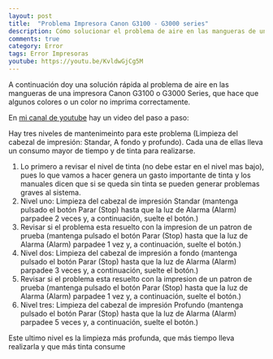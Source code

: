 ```yaml
---
layout: post
title:  "Problema Impresora Canon G3100 - G3000 series"
description: Cómo solucionar el problema de aire en las mangueras de una impresora Canon G3100
comments: true
category: Error
tags: Error Impresoras
youtube: https://youtu.be/KvldwGjCg5M
---
```

A continuación doy una solución rápida al problema de aire en las mangueras de una impresora Canon G3100 o G3000 Series, que hace que algunos colores o un color no imprima correctamente.

En <a target="_blank" href="{{ page.youtube }}">mi canal de youtube</a> hay un video del paso a paso:

Hay tres niveles de mantenimeinto para este problema (Limpieza del cabezal de impresión: Standar, A fondo y profundo). Cada una de ellas lleva un consumo mayor de tiempo y de tinta para realizarse.

1. Lo primero a revisar el nivel de tinta (no debe estar en el nivel mas bajo), pues lo que vamos a hacer genera un gasto importante de tinta y los manuales dicen que si se queda sin tinta se pueden generar problemas graves al sistema.
2. Nivel uno: Limpieza del cabezal de impresión Standar (mantenga pulsado el botón Parar (Stop) hasta que la luz de Alarma (Alarm) parpadee 2 veces y, a continuación, suelte el botón.)
3. Revisar si el problema esta resuelto con la impresion de un patron de prueba (mantenga pulsado el botón Parar (Stop) hasta que la luz de Alarma (Alarm) parpadee 1 vez y, a continuación, suelte el botón.) 
4. Nivel dos: Limpieza del cabezal de impresión a fondo (mantenga pulsado el botón Parar (Stop) hasta que la luz de Alarma (Alarm) parpadee 3 veces y, a continuación, suelte el botón.)
5. Revisar si el problema esta resuelto con la impresion de un patron de prueba (mantenga pulsado el botón Parar (Stop) hasta que la luz de Alarma (Alarm) parpadee 1 vez y, a continuación, suelte el botón.)
6. Nivel tres: Limpieza del cabezal de impresión Profundo (mantenga pulsado el botón Parar (Stop) hasta que la luz de Alarma (Alarm) parpadee 5 veces y, a continuación, suelte el botón.)

Este ultimo nivel es la limpieza más profunda, que más tiempo lleva realizarla y que más tinta consume
